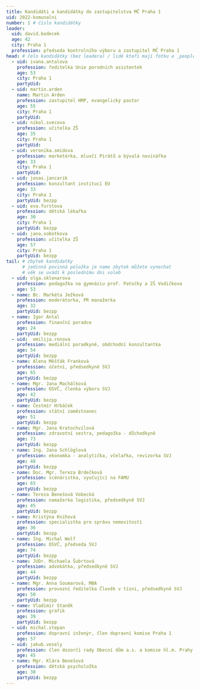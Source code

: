 ```yaml
---
title: Kandidáti a kandidátky do zastupitelstva MČ Praha 1
uid: 2022-komunalni
number: 1 # číslo kandidátky
leader:
  uid: david.bodecek
  age: 42
  city: Praha 1
  profession: předseda kontrolního výboru a zastupitel MČ Praha 1 
head: # čelo kandidátky (bez leadera) / lidé kteří mají fotku a _people/jmeno.md
  - uid: ivana.antalova
    profession: ředitelka Unie porodních asistentek
    age: 53
    city: Praha 1
    partyUid:
  - uid: martin.arden
    name: Martin Arden
    profession: zastupitel HMP, evangelický pastor
    age: 55
    city: Praha 1
    partyUid: 
  - uid: nikol.svecova
    profession: učitelka ZŠ
    age: 35
    city: Praha 1
    partyUid: 
  - uid: veronika.smidova
    profession: marketérka, mluvčí Pirátů a bývalá novinářka 
    age: 33
    city: Praha 1
    partyUid:  
  - uid: jonas.jancarik
    profession: konzultant institucí EU 
    age: 33
    city: Praha 1
    partyUid: bezpp
  - uid: eva.furstova
    profession: dětská lékařka
    age: 30
    city: Praha 1
    partyUid: bezpp 
  - uid: jana.sobotkova
    profession: učitelka ZŠ 
    age: 57
    city: Praha 1
    partyUid: bezpp
tail: # zbytek kandidatky
      # jedinná povinná položka je name zbytek můžete vynechat
      # věk se uvádí k poslednímu dni voleb 
  - uid: olga.sklenarova
    profession: pedagožka na gymnáziu prof. Patočky a ZŠ Vodičkova
    age: 53
  - name: Bc. Markéta Ježková
    profession: moderátorka, PR manažerka
    age: 32
    partyUid: bezpp 
  - name: Igor Antal
    profession: finanční poradce
    age: 24
    partyUid: bezpp
  - uid:  emilija.ronova
    profession: mediální poradkyně, obdchodní konzultantka 
    age: 54
    partyUid: bezpp
  - name: Alena Měšťák Franková
    profession: účetní, předsedkyně SVJ  
    age: 65 
    partyUid: bezpp
  - name: Mgr. Jana Machálková
    profession: OSVČ, členka výboru SVJ  
    age: 42
    partyUid: bezpp
  - name: Čestmír Hrbáček
    profession: státní zaměstnanec
    age: 51
    partyUid: bezpp
  - name: Mgr. Jana Kratochvílová
    profession: zdravotní sestra, pedagožka - důchodkyně
    age: 73
    partyUid: bezpp
  - name: Ing. Jana Schlöglová
    profession: ekonomka - analytička, včelařka, revizorka SVJ
    age: 48
    partyUid: bezpp
  - name: Doc. Mgr. Tereza Brdečková
    profession: scénáristka, vyučující na FAMU
    age: 65
    partyUid: bezpp
  - name: Tereza Benešová Vobecká
    profession: namažerka logistika, předsedkyně SVJ
    age: 45
    partyUid: bezpp
  - name: Kristýna Knihová
    profession: specialistka pro správu nemovitostí
    age: 36
    partyUid: bezpp
  - name: Ing. Michal Wolf
    profession: OSVČ, předseda SVJ
    age: 74
    partyUid: bezpp
  - name: JUDr. Michaela Šubrtová
    profession: advokátka, předsedkyně SVJ
    age: 44
    partyUid: bezpp
  - name: Mgr. Anna Soumarová, MBA
    profession: provozní ředitelka Člověk v tísni, předsedkyně SVJ
    age: 50
    partyUid: bezpp
  - name: Vladimír Staněk
    profession: grafik
    age: 39
    partyUid: bezpp
  - uid: michal.stepan
    profession: dopravní inženýr, člen dopravní komise Praha 1
    age: 57
  - uid: jakub.vesely
    profession: člen dozorčí rady Obecní dům a.s. a komise hl.m. Prahy pro vznik Vltavské filharmonie
    age: 45
  - name: Mgr. Klára Benešová
    profession: dětská psycholožka
    age: 30
    partyUid: bezpp
---
```

